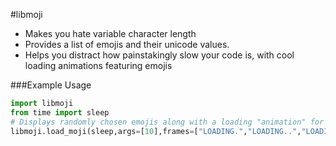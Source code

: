 #libmoji
* Makes you hate variable character length
* Provides a list of emojis and their unicode values.
* Helps you distract how painstakingly slow your code is, with cool loading animations featuring emojis

###Example Usage
```python
import libmoji
from time import sleep
# Displays randomly chosen emojis along with a loading "animation" for ten seconds.
libmoji.load_moji(sleep,args=[10],frames=["LOADING.","LOADING..","LOADING..."])
```